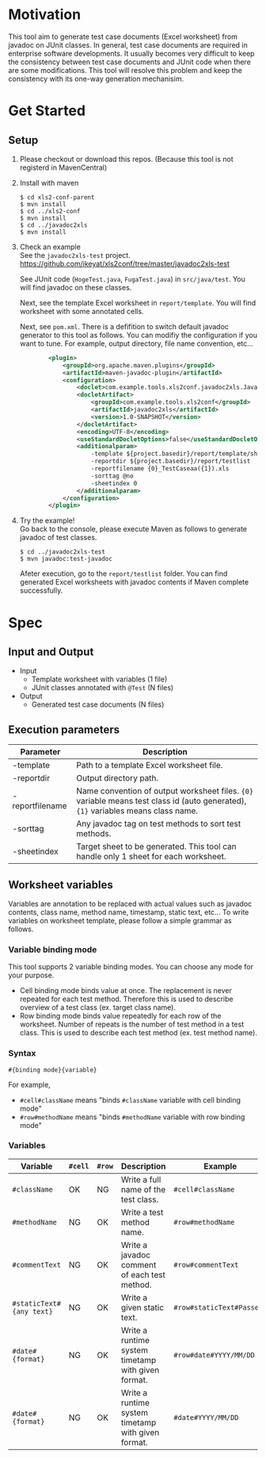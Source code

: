 # Motivation

This tool aim to generate test case documents (Excel worksheet) from javadoc on JUnit classes.
In general, test case documents are required in enterprise software developments.
It usually becomes very difficult to keep the consistency between test case documents and JUnit code when there are some modifications.
This tool will resolve this problem and keep the consistency with its one-way generation mechanisim.

# Get Started

## Setup

1. Please checkout or download this repos. (Because this tool is not registerd in MavenCentral)

1. Install with maven  
    ```console
    $ cd xls2-conf-parent
    $ mvn install
    $ cd ../xls2-conf
    $ mvn install
    $ cd ../javadoc2xls
    $ mvn install
    ```

1. Check an example  
    See the ``javadoc2xls-test`` project.
    https://github.com/ikeyat/xls2conf/tree/master/javadoc2xls-test
    
    See JUnit code (``HogeTest.java``, ``FugaTest.java``) in ``src/java/test``. You will find javadoc on these classes.
    
    Next, see the template Excel worksheet in ``report/template``. You will find worksheet with some annotated cells.
    
    Next, see ``pom.xml``. There is a defifition to switch default javadoc generator to this tool as follows.
    You can modifiy the configuration if you want to tune.
    For example, output directory, file name convention, etc...
    
    ```xml
            <plugin>
                <groupId>org.apache.maven.plugins</groupId>
                <artifactId>maven-javadoc-plugin</artifactId>
                <configuration>
                    <doclet>com.example.tools.xls2conf.javadoc2xls.Javadoc2XlsDoclet</doclet>
                    <docletArtifact>
                        <groupId>com.example.tools.xls2conf</groupId>
                        <artifactId>javadoc2xls</artifactId>
                        <version>1.0-SNAPSHOT</version>
                    </docletArtifact>
                    <encoding>UTF-8</encoding>
                    <useStandardDocletOptions>false</useStandardDocletOptions>
                    <additionalparam>
                        -template ${project.basedir}/report/template/sheet_01.xls
                        -reportdir ${project.basedir}/report/testlist
                        -reportfilename {0}_TestCaseaa({1}).xls
                        -sorttag @no
                        -sheetindex 0
                    </additionalparam>
                </configuration>
            </plugin>
    ```
  
1. Try the example!  
    Go back to the console, please execute Maven as follows to generate javadoc of test classes.
    ```console
    $ cd ../javadoc2xls-test
    $ mvn javadoc:test-javadoc
    ```


    Afeter execution, go to the ``report/testlist`` folder. You can find generated Excel worksheets with javadoc contents if Maven complete successfully.
    

# Spec
## Input and Output
* Input
    - Template worksheet with variables (1 file)
    - JUnit classes annotated with ``@Test`` (N files)
* Output
    - Generated test case documents (N files)

## Execution parameters
|Parameter       | Description                                  |
|----------------|----------------------------------------------|
|-template       | Path to a template Excel worksheet file.     |
|-reportdir      | Output directory path.                       |
|-reportfilename | Name convention of output worksheet files. ``{0}`` variable means test class id (auto generated), ``{1}`` variables means class name. |
|-sorttag        | Any javadoc tag on test methods to sort test methods. |
|-sheetindex     | Target sheet to be generated. This tool can handle only 1 sheet for each worksheet. |

## Worksheet variables
Variables are annotation to be replaced with actual values such as javadoc contents, class name, method name, timestamp, static text, etc...
To write variables on worksheet template, please follow a simple grammar as follows.

### Variable binding mode
This tool supports 2 variable binding modes. You can choose any mode for your purpose.

* Cell binding mode
    binds value at once. The replacement is never repeated for each test method.
    Therefore this is used to describe overview of a test class (ex. target class name).
* Row binding mode 
    binds value repeatedly for each row of the worksheet.
    Number of repeats is the number of test method in a test class.
    This is used to describe each test method (ex. test method name).
    
### Syntax

```
#{binding mode}{variable}
```

For example, 
- ``#cell#className`` means "binds ``#className`` variable with cell binding mode"
- ``#row#methodName`` means "binds ``#methodName`` variable with row binding mode"

### Variables
|Variable        | ``#cell`` | ``#row`` | Description                            | Example           | Example Output        |
|----------------|-----------|----------|----------------------------------------|-------------------|-----------------------|
|``#className``  |OK         |NG        |Write a full name of the test class.    |``#cell#className``|``com.example.fuga.FugaTest``|
|``#methodName`` |NG         |OK        |Write a test method name.               |``#row#methodName``|``testFuga_001``       |
|``#commentText``|NG         |OK        |Write a javadoc comment of each test method.|``#row#commentText``|``This is a comment``|
|``#staticText#{any text}`` |NG   |OK   |Write a given static text.              |``#row#staticText#Passed!``|``Passed!``    |
|``#date#{format}``|NG       |OK        |Write a runtime system timetamp with given format. |``#row#date#YYYY/MM/DD``|``2018/08/22``|
|``#date#{format}``|NG       |OK        |Write a runtime system timetamp with given format. |``#date#YYYY/MM/DD``|``2018/08/22``|




